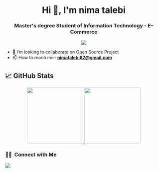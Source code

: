<h1 align="center">Hi 👋, I'm nima talebi</h1>

<h3 align="center">Master's degree Student of Information Technology - E-Commerce</h3>

<p align="center">
  <img src="https://komarev.com/ghpvc/?username=nimatalebi&color=blueviolet&style=flat">
</p>

- 💞️ I’m looking to collaborate on Open Source Project
- 📫 How to reach me : **nimatalebi82@gmail.com**



## &#x1f4c8; GitHub Stats
<p align="center">
<a href="https://github.com/nimatalebi">
  <img height="180em" src="https://github-readme-stats-eight-theta.vercel.app/api?username=nimatalebi&show_icons=true&theme=algolia&include_all_commits=true&count_private=true"/>
  <img height="180em" src="https://github-readme-stats-eight-theta.vercel.app/api/top-langs/?username=nimatalebi&layout=compact&langs_count=8&theme=algolia"/>
</a>
</p>


### 🤝🏻 &nbsp;Connect with Me

<p>
<a href="https://www.linkedin.com/in/nima-talebi/"><img src="https://img.shields.io/badge/-nimatalebi-0077B5?style=flat&logo=Linkedin&logoColor=white"/></a>

</p>
<!--
**nimatalebi/nimatalebi** is a ✨ _special_ ✨ repository because its `README.md` (this file) appears on your GitHub profile.
Here are some ideas to get you started:
- 🔭 I’m currently working on ...
- 🌱 I’m currently learning ...
- 👯 I’m looking to collaborate on ...
- 🤔 I’m looking for help with ...
- 💬 Ask me about ...
- 📫 How to reach me: ...
- 😄 Pronouns: ...
- ⚡ Fun fact: ...
-->
